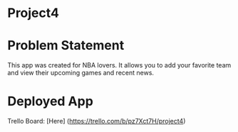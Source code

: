 # Project4

# Problem Statement
This app was created for NBA lovers. It allows you to add your favorite team and view their upcoming games and recent news.

# Deployed App
Trello Board: [Here] (https://trello.com/b/pz7Xct7H/project4)

